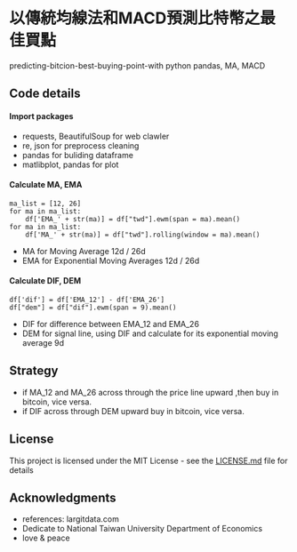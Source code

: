 # 以傳統均線法和MACD預測比特幣之最佳買點
predicting-bitcion-best-buying-point-with python pandas, MA, MACD

## Code details

#### Import packages
* requests, BeautifulSoup for web clawler
* re, json for preprocess cleaning
* pandas for buliding dataframe
* matlibplot, pandas for plot

#### Calculate MA, EMA
```
ma_list = [12, 26]
for ma in ma_list:
    df['EMA_' + str(ma)] = df["twd"].ewm(span = ma).mean()
for ma in ma_list:
    df['MA_' + str(ma)] = df["twd"].rolling(window = ma).mean()
```
* MA for Moving Average 12d / 26d
* EMA for Exponential Moving Averages 12d / 26d

#### Calculate DIF, DEM
```
df['dif'] = df['EMA_12'] - df['EMA_26']
df["dem"] = df["dif"].ewm(span = 9).mean()
```
* DIF for difference between EMA_12 and EMA_26
* DEM for signal line, using DIF and calculate for its exponential moving average 9d

## Strategy

* if MA_12 and MA_26 across through the price line upward ,then buy in bitcoin, vice versa.
* if DIF across through DEM upward buy in bitcoin, vice versa.


## License

This project is licensed under the MIT License - see the [LICENSE.md](LICENSE.md) file for details

## Acknowledgments

* references: largitdata.com 
* Dedicate to National Taiwan University Department of Economics
* love & peace
